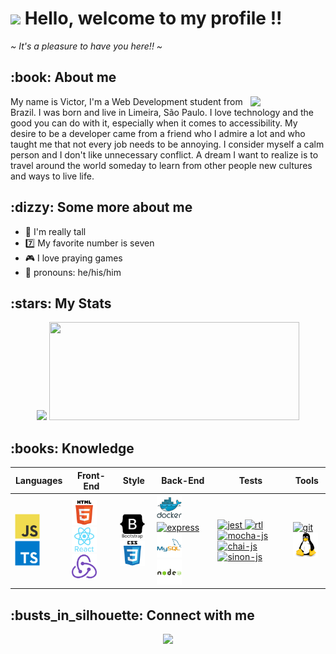 <h1><img src="https://media.giphy.com/media/mGcNjsfWAjY5AEZNw6/giphy.gif" width="50"> Hello, welcome to my profile !!</h1>
<em>~ It's a pleasure to have you here!! ~</em>

<br>
 
<div>
    <h2>:book: About me </h2>
    <img src="https://i.pinimg.com/originals/09/c6/29/09c62903beeba336dc9da76eb5c9a107.gif" width="120" align="right"/>
    <p align="left">
    My name is Victor, I'm a Web Development student from Brazil. I was born and live in Limeira, São Paulo. I love technology and the good you can do with it, especially when it comes to accessibility. My desire to be a developer came from a friend who I admire a lot and who taught me that not every job needs to be annoying. I consider myself a calm person and I don't like unnecessary conflict. A dream I want to realize is to travel around the world someday to learn from other people new cultures and ways to live life.
    </p>
</div>

<h2>:dizzy: Some more about me</h2>

- 🦒 I'm really tall
- :seven: My favorite number is seven
- 🎮 I love praying games
- 🧑 pronouns: he/his/him 

<h2>:stars: My Stats</h2>
<div align="center">
    <img 
        src="https://github-readme-stats.vercel.app/api?username=ImVictorM&show_icons=true&theme=radical" 
        width="400px" 
    />
    <img 
        src="https://github-readme-stats.vercel.app/api/top-langs/?username=ImVictorM&langs_count=8&layout=compact&title_color=d83b7d&text_color=a9f6e7&bg_color=141321&hide_border=false&theme=tokyonight"
        height="157px" 
        width="400px" 
    />
</div>

<div>
    <h2>:books: Knowledge</h2>
    <table align="center">
        <thead>
            <tr>
                <th>Languages</th>
                <th>Front-End</th>
                <th>Style</th>
                <th>Back-End</th>
                <th>Tests</th>
                <th>Tools</th>
            </tr>
        </thead>
        <tbody>
            <tr>
                <td>
                    <a href="https://developer.mozilla.org/en-US/docs/Web/JavaScript" target="_blank" rel="noreferrer"> 
                        <img 
                            src="https://raw.githubusercontent.com/devicons/devicon/master/icons/javascript/javascript-original.svg" 
                            alt="javascript" 
                            width="40" 
                            height="40"
                        /> 
                    </a>
                    <a href="https://www.typescriptlang.org/" target="_blank" rel="noreferrer"> 
                        <img 
                            src="https://raw.githubusercontent.com/devicons/devicon/master/icons/typescript/typescript-original.svg" 
                            alt="typescript" 
                            width="40" 
                            height="40"
                        /> 
                    </a>
                </td>
                <td>
                    <a href="https://www.w3.org/html/" target="_blank" rel="noreferrer"> 
                        <img 
                            src="https://raw.githubusercontent.com/devicons/devicon/master/icons/html5/html5-original-wordmark.svg" 
                            alt="html5" 
                            width="40" 
                            height="40"
                       /> 
                   </a>
                   <a href="https://reactjs.org/" target="_blank" rel="noreferrer"> 
                       <img 
                           src="https://raw.githubusercontent.com/devicons/devicon/master/icons/react/react-original-wordmark.svg" 
                           alt="react" 
                           width="40" 
                           height="40"
                       /> 
                   </a>
                   <a href="https://redux.js.org" target="_blank" rel="noreferrer"> 
                       <img 
                           src="https://raw.githubusercontent.com/devicons/devicon/master/icons/redux/redux-original.svg" 
                           alt="redux" 
                           width="40" 
                           height="40"
                       /> 
                   </a>
                </td>
                <td>
                    <a href="https://getbootstrap.com" target="_blank" rel="noreferrer">
                        <img 
                            src="https://raw.githubusercontent.com/devicons/devicon/master/icons/bootstrap/bootstrap-plain-wordmark.svg" 
                            alt="bootstrap" 
                            width="40" 
                            height="40"
                        /> 
                    </a>
                    <a href="https://www.w3schools.com/css/" target="_blank" rel="noreferrer"> 
                        <img 
                            src="https://raw.githubusercontent.com/devicons/devicon/master/icons/css3/css3-original-wordmark.svg" 
                            alt="css3" 
                            width="40" 
                            height="40"
                        /> 
                    </a>
                </td>
                <td>
                    <a href="https://www.docker.com/" target="_blank" rel="noreferrer"> 
                        <img 
                            src="https://raw.githubusercontent.com/devicons/devicon/master/icons/docker/docker-original-wordmark.svg" 
                            alt="docker" 
                            width="40" 
                            height="40"
                        /> 
                    </a>
                    <a href="https://expressjs.com/" target="_blank">
                        <img
                            src="https://www.orafox.com/wp-content/uploads/2019/01/expressjs.png"
                            alt="express"
                            width="40"
                            height="40"
                        />
                    </a>
                    <a href="https://www.mysql.com/" target="_blank" rel="noreferrer"> 
                        <img 
                            src="https://raw.githubusercontent.com/devicons/devicon/master/icons/mysql/mysql-original-wordmark.svg" 
                            alt="mysql" 
                            width="40" 
                            height="40"
                        /> 
                    </a>
                    <a href="https://nodejs.org" target="_blank" rel="noreferrer"> 
                        <img 
                            src="https://raw.githubusercontent.com/devicons/devicon/master/icons/nodejs/nodejs-original-wordmark.svg" 
                            alt="nodejs" 
                            width="40" 
                            height="40"
                        /> 
                    </a>
                </td>
                <td>
                    <a href="https://jestjs.io" target="_blank" rel="noreferrer"> 
                        <img 
                            src="https://www.vectorlogo.zone/logos/jestjsio/jestjsio-icon.svg" 
                            alt="jest" 
                            width="40" 
                            height="40"
                        /> 
                    </a>
                    <a href="https://testing-library.com/docs/" target="_blank" rel="noreferrer">
                        <img 
                            src="https://testing-library.com/img/octopus-128x128.png"
                            alt="rtl"
                            width="40"
                            height="40"
                        />
                    </a>
                    <a href="https://mochajs.org/" target="_blank" rel"noreferrer">
                        <img
                            src="https://avatars.githubusercontent.com/u/8770005?s=200&v=4"
                            alt="mocha-js"
                            width="40"
                            height="40"
                        />
                    </a>
                    <a href="https://www.chaijs.com/" target="_blank" rel="noreferrer"> 
                        <img src="https://raw.githubusercontent.com/gist/keithamus/3d8cfbaeddf8bdf5f7cd94a3bdae0934/raw/63ca295f3aa7e1b94b598d84dfe0330383497a8c/Chai%20Logo%20(C).svg"
                            alt="chai-js" 
                            width="40" 
                            height="40"
                        /> 
                    </a>
                    <a href="https://sinonjs.org/" target="_blank" rel="noreferrer"> 
                        <img 
                            src="https://sinonjs.org/assets/images/logo.png" 
                            alt="sinon-js" 
                            width="40" 
                            height="40"
                        /> 
                    </a>
                </td>
                <td>
                    <a href="https://git-scm.com/" target="_blank" rel="noreferrer"> 
                        <img 
                            src="https://www.vectorlogo.zone/logos/git-scm/git-scm-icon.svg"
                            alt="git"
                            width="40"
                            height="40"
                        /> 
                    </a>
                    <a href="https://www.linux.org/" target="_blank" rel="noreferrer"> 
                        <img 
                            src="https://raw.githubusercontent.com/devicons/devicon/master/icons/linux/linux-original.svg" 
                            alt="linux" 
                            width="40" 
                            height="40"
                        /> 
                    </a>
                </td>
            </tr>
        </tbody>
    </table>
</div>

<section>
    <h2> :busts_in_silhouette: Connect with me </h2> 
    <div align="center">
        <a href="https://www.linkedin.com/in/victor-figueiredo-mendes/" target="_blank">
            <img src="https://img.shields.io/badge/LinkedIn-0077B5?style=for-the-badge&logo=linkedin&logoColor=white" />
        </a>
    </div>
</section>


